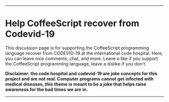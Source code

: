 ***

# Help CoffeeScript recover from Codevid-19

This discussion page is for supporting the CoffeeScript programming language recover from CODEVID-19 at the international code hospital. Here, you can leave nice comments, chat, and more. Leave a like if you support the CoffeeScript programming language, leave a dislike if you don't.

**Disclaimer: the code hospital and codevid-19 are joke concepts for this project and are not real. Computer programs cannot get infected with medical diseases, this theme is meant to be a joke that helps raise awareness for the bad times we are in.**

***
